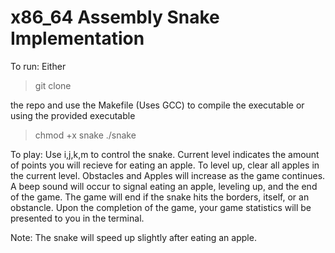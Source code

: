 # x86_64 Assembly Snake Implementation
To run:
Either 
> git clone

the repo and use the Makefile (Uses GCC) to compile the executable or using the provided executable


> chmod +x snake
> ./snake

To play: 
Use i,j,k,m to control the snake. Current level indicates the amount of points you will recieve for eating an apple.
To level up, clear all apples in the current level. Obstacles and Apples will increase as the game continues. 
A beep sound will occur to signal eating an apple, leveling up, and the end of the game. The game will end if
the snake hits the borders, itself, or an obstancle. Upon the completion of the game, your game statistics will 
be presented to you in the terminal. 

Note:
The snake will speed up slightly after eating an apple. 
